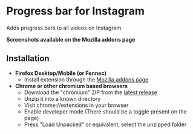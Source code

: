 # Progress bar for Instagram

Adds progress bars to all videos on Instagram

**Screenshots available on the Mozilla addons page**

## Installation

- **Firefox Desktop/Mobile (or Fennec)**
	- Install extension through the [Mozilla addons page](https://addons.mozilla.org/en-GB/firefox/addon/progress-bar-for-ig/)
- **Chrome or other chromium based browsers**
	- Download the "chromium" ZIP from the [latest release](https://github.com/usyless/progress-bar-for-ig/releases/latest)
	- Unzip it into a known directory
	- Visit chrome://extensions in your browser
	- Enable developer mode (There should be a toggle present on the page)
	- Press "Load Unpacked" or equivalent, select the unzipped folder
